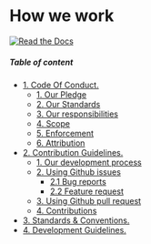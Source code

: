 # How we work

[![Read the Docs](https://img.shields.io/readthedocs/pip.svg)](https://github.com/medtune/how-we-work) 


##### Table of content

- [1. Code Of Conduct.](./01-CODE_OF_CONDUCT.md)
    - [1. Our Pledge](./01-CODE_OF_CONDUCT.md#our-pledge)
    - [2. Our Standards](./01-CODE_OF_CONDUCT.md#our-standards)
    - [3. Our responsibilities](./01-CODE_OF_CONDUCT.md#our-responsibilities)
    - [4. Scope](./01-CODE_OF_CONDUCT.md#scope)
    - [5. Enforcement](./01-CODE_OF_CONDUCT.md#enforcement)
    - [6. Attribution](./01-CODE_OF_CONDUCT.md#attribution)
- [2. Contribution Guidelines.](./02-CONTRIBUTING_GUIDE.md)
    - [1. Our development process](./02-CONTRIBUTING_GUIDE.md#our-development-process)
    - [2. Using Github issues](./02-CONTRIBUTING_GUIDE.md)
        - [2.1 Bug reports ](./02-CONTRIBUTING_GUIDE.md)
        - [2.2 Feature request](./02-CONTRIBUTING_GUIDE.md)
    - [3. Using Github pull request](./02-CONTRIBUTING_GUIDE.md)
    - [4. Contributions](./02-CONTRIBUTING_GUIDE.md)
- [3. Standards & Conventions.]()
- [4. Development Guidelines.]()

